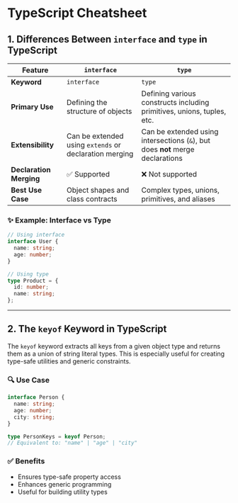 # TypeScript Cheatsheet

## 1. **Differences Between `interface` and `type` in TypeScript**

| Feature                 | `interface`                                            | `type`                                                                         |
| ----------------------- | ------------------------------------------------------ | ------------------------------------------------------------------------------ |
| **Keyword**             | `interface`                                            | `type`                                                                         |
| **Primary Use**         | Defining the structure of objects                      | Defining various constructs including primitives, unions, tuples, etc.         |
| **Extensibility**       | Can be extended using `extends` or declaration merging | Can be extended using intersections (`&`), but does **not** merge declarations |
| **Declaration Merging** | ✅ Supported                                            | ❌ Not supported                                                                |
| **Best Use Case**       | Object shapes and class contracts                      | Complex types, unions, primitives, and aliases                                 |

### ✨ Example: Interface vs Type

```ts
// Using interface
interface User {
  name: string;
  age: number;
}

// Using type
type Product = {
  id: number;
  name: string;
};
```

---

## 2. **The `keyof` Keyword in TypeScript**

The `keyof` keyword extracts all keys from a given object type and returns them as a union of string literal types. This is especially useful for creating type-safe utilities and generic constraints.

### 🔍 Use Case

```ts
interface Person {
  name: string;
  age: number;
  city: string;
}

type PersonKeys = keyof Person;
// Equivalent to: "name" | "age" | "city"
```

### ✅ Benefits

* Ensures type-safe property access
* Enhances generic programming
* Useful for building utility types
